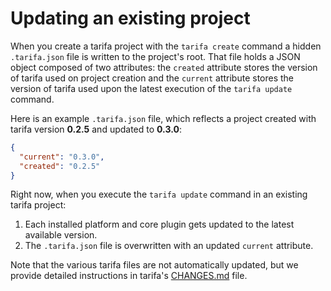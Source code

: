 # Updating an existing project

When you create a tarifa project with the `tarifa create` command a hidden `.tarifa.json` file is written to the project's root. That file holds a JSON object composed of two attributes: the `created` attribute stores the version of tarifa used on project creation and the `current` attribute stores the version of tarifa used upon the latest execution of the `tarifa update` command.

Here is an example `.tarifa.json` file, which reflects a project created with tarifa version **0.2.5** and updated to **0.3.0**:

```json
{
  "current": "0.3.0",
  "created": "0.2.5"
}
```

Right now, when you execute the `tarifa update` command in an existing tarifa project:

1. Each installed platform and core plugin gets updated to the latest available version.
2. The `.tarifa.json` file is overwritten with an updated `current` attribute.

Note that the various tarifa files are not automatically updated, but we provide detailed instructions in tarifa's [CHANGES.md](https://github.com/TarifaTools/tarifa/blob/master/CHANGES.md) file.
